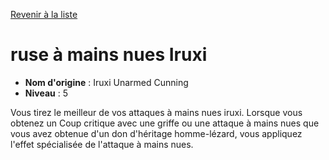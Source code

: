 [Revenir à la liste](..)

# ruse à mains nues Iruxi

 * **Nom d'origine** : Iruxi Unarmed Cunning
 * **Niveau** : 5


<p><span id="ctl00_MainContent_DetailedOutput">Vous tirez le meilleur de vos attaques à mains nues iruxi. Lorsque vous obtenez un Coup critique avec une griffe ou une attaque à mains nues que vous avez obtenue d'un don d'héritage homme-lézard, vous appliquez l'effet spécialisée de l'attaque à mains nues.&nbsp;</span></p>